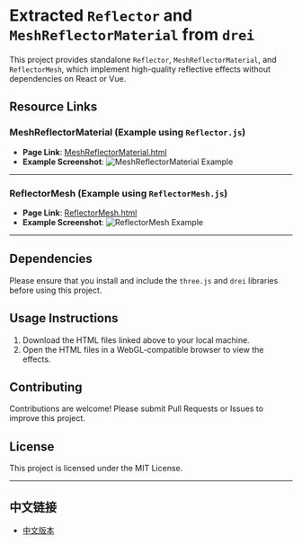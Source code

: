 # Extracted `Reflector` and `MeshReflectorMaterial` from `drei`

This project provides standalone `Reflector`, `MeshReflectorMaterial`, and `ReflectorMesh`, which implement high-quality reflective effects without dependencies on React or Vue.

## Resource Links

### MeshReflectorMaterial (Example using `Reflector.js`)

- **Page Link**: [MeshReflectorMaterial.html](https://chenjiamian.github.io/MeshReflectorMaterial/MeshReflectorMaterial.html)
- **Example Screenshot**:
![MeshReflectorMaterial Example](https://github.com/user-attachments/assets/e5b1eff6-6ba6-41e9-9905-7f2d171f7230)

---

### ReflectorMesh (Example using `ReflectorMesh.js`)

- **Page Link**: [ReflectorMesh.html](https://chenjiamian.github.io/MeshReflectorMaterial/ReflectorMesh.html)
- **Example Screenshot**:
![ReflectorMesh Example](https://github.com/user-attachments/assets/9acb012d-5c4c-40e8-b646-2aee07a59aac)

---

## Dependencies

Please ensure that you install and include the `three.js` and `drei` libraries before using this project.

## Usage Instructions

1. Download the HTML files linked above to your local machine.
2. Open the HTML files in a WebGL-compatible browser to view the effects.

## Contributing

Contributions are welcome! Please submit Pull Requests or Issues to improve this project.

## License

This project is licensed under the MIT License.

---

## 中文链接

- [中文版本](README.zh.md)